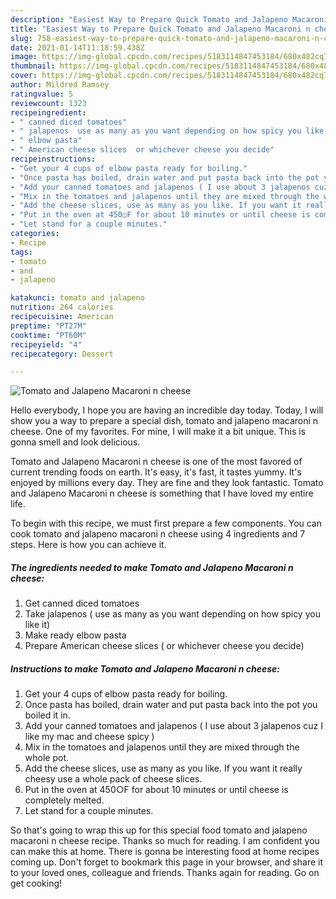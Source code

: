 ```yaml
---
description: "Easiest Way to Prepare Quick Tomato and Jalapeno Macaroni n cheese"
title: "Easiest Way to Prepare Quick Tomato and Jalapeno Macaroni n cheese"
slug: 758-easiest-way-to-prepare-quick-tomato-and-jalapeno-macaroni-n-cheese
date: 2021-01-14T11:18:59.438Z
image: https://img-global.cpcdn.com/recipes/5183114847453184/680x482cq70/tomato-and-jalapeno-macaroni-n-cheese-recipe-main-photo.jpg
thumbnail: https://img-global.cpcdn.com/recipes/5183114847453184/680x482cq70/tomato-and-jalapeno-macaroni-n-cheese-recipe-main-photo.jpg
cover: https://img-global.cpcdn.com/recipes/5183114847453184/680x482cq70/tomato-and-jalapeno-macaroni-n-cheese-recipe-main-photo.jpg
author: Mildred Ramsey
ratingvalue: 5
reviewcount: 1323
recipeingredient:
- " canned diced tomatoes"
- " jalapenos  use as many as you want depending on how spicy you like it"
- " elbow pasta"
- " American cheese slices  or whichever cheese you decide"
recipeinstructions:
- "Get your 4 cups of elbow pasta ready for boiling."
- "Once pasta has boiled, drain water and put pasta back into the pot you boiled it in."
- "Add your canned tomatoes and jalapenos ( I use about 3 jalapenos cuz I like my mac and cheese spicy )"
- "Mix in the tomatoes and jalapenos until they are mixed through the whole pot."
- "Add the cheese slices, use as many as you like. If you want it really cheesy use a whole pack of cheese slices."
- "Put in the oven at 450○F for about 10 minutes or until cheese is completely melted."
- "Let stand for a couple minutes."
categories:
- Recipe
tags:
- tomato
- and
- jalapeno

katakunci: tomato and jalapeno 
nutrition: 264 calories
recipecuisine: American
preptime: "PT27M"
cooktime: "PT60M"
recipeyield: "4"
recipecategory: Dessert

---
```



![Tomato and Jalapeno Macaroni n cheese](https://img-global.cpcdn.com/recipes/5183114847453184/680x482cq70/tomato-and-jalapeno-macaroni-n-cheese-recipe-main-photo.jpg)

Hello everybody, I hope you are having an incredible day today. Today, I will show you a way to prepare a special dish, tomato and jalapeno macaroni n cheese. One of my favorites. For mine, I will make it a bit unique. This is gonna smell and look delicious.

Tomato and Jalapeno Macaroni n cheese is one of the most favored of current trending foods on earth. It's easy, it's fast, it tastes yummy. It's enjoyed by millions every day. They are fine and they look fantastic. Tomato and Jalapeno Macaroni n cheese is something that I have loved my entire life.




To begin with this recipe, we must first prepare a few components. You can cook tomato and jalapeno macaroni n cheese using 4 ingredients and 7 steps. Here is how you can achieve it.

<!--inarticleads1-->

##### The ingredients needed to make Tomato and Jalapeno Macaroni n cheese:

1. Get  canned diced tomatoes
1. Take  jalapenos ( use as many as you want depending on how spicy you like it)
1. Make ready  elbow pasta
1. Prepare  American cheese slices ( or whichever cheese you decide)




<!--inarticleads2-->

##### Instructions to make Tomato and Jalapeno Macaroni n cheese:

1. Get your 4 cups of elbow pasta ready for boiling.
1. Once pasta has boiled, drain water and put pasta back into the pot you boiled it in.
1. Add your canned tomatoes and jalapenos ( I use about 3 jalapenos cuz I like my mac and cheese spicy )
1. Mix in the tomatoes and jalapenos until they are mixed through the whole pot.
1. Add the cheese slices, use as many as you like. If you want it really cheesy use a whole pack of cheese slices.
1. Put in the oven at 450○F for about 10 minutes or until cheese is completely melted.
1. Let stand for a couple minutes.




So that's going to wrap this up for this special food tomato and jalapeno macaroni n cheese recipe. Thanks so much for reading. I am confident you can make this at home. There is gonna be interesting food at home recipes coming up. Don't forget to bookmark this page in your browser, and share it to your loved ones, colleague and friends. Thanks again for reading. Go on get cooking!
